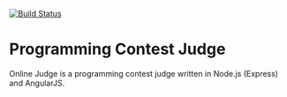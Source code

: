 [![Build Status](https://travis-ci.org/EmilS/OnlineJudge.png?branch=master)](https://travis-ci.org/EmilS/OnlineJudge)
# Programming Contest Judge

Online Judge is a programming contest judge written in Node.js (Express) and AngularJS.
